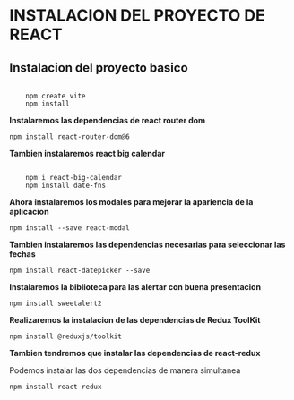 # INSTALACION DEL PROYECTO DE REACT

## Instalacion del proyecto basico 

~~~

    npm create vite
    npm install

~~~
 
 **Instalaremos las dependencias de react router dom**

    npm install react-router-dom@6

    
**Tambien instalaremos react big calendar**

~~~

    npm i react-big-calendar
    npm install date-fns
~~~

**Ahora instalaremos los modales para mejorar la apariencia de la aplicacion**

    npm install --save react-modal

**Tambien instalaremos las dependencias necesarias para seleccionar las fechas**

    npm install react-datepicker --save

**Instalaremos la biblioteca para las alertar con buena presentacion**


    npm install sweetalert2


**Realizaremos la instalacion de las dependencias de Redux ToolKit**

    npm install @reduxjs/toolkit

**Tambien tendremos que instalar las dependencias de react-redux**

Podemos instalar las dos dependencias de manera simultanea

    npm install react-redux
    
    